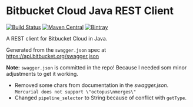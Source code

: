 # Bitbucket Cloud Java REST Client
[![Build Status](https://travis-ci.org/tomasbjerre/bitbucket-cloud-java-rest-client.svg?branch=master)](https://travis-ci.org/tomasbjerre/bitbucket-cloud-java-rest-client)
[![Maven Central](https://maven-badges.herokuapp.com/maven-central/se.bjurr.bitbucketcloud/bitbucket-cloud-java-rest-client/badge.svg)](https://maven-badges.herokuapp.com/maven-central/se.bjurr.bitbucketcloud/bitbucket-cloud-java-rest-client) 
[![Bintray](https://api.bintray.com/packages/tomasbjerre/tomasbjerre/se.bjurr.bitbucketcloud%3Abitbucket-cloud-java-rest-client/images/download.svg) ](https://bintray.com/tomasbjerre/tomasbjerre/se.bjurr.bitbucketcloud%3Abitbucket-cloud-java-rest-client/_latestVersion)

A REST client for Bitbucket Cloud in Java.

Generated from the `swagger.json` spec at https://api.bitbucket.org/swagger.json

**Note:** `swagger.json` is committed in the repo! Because I needed som minor adjustments to get it working.

 * Removed some chars from documentation in the *swagger.json*. `Mercurial does not support \"octopus\nmerges\"`
 * Changed `pipeline_selector` to String because of conflict with `getType`.
